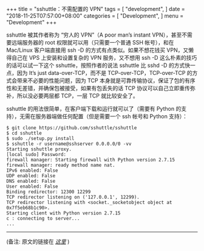 
+++
title = "sshuttle：不需配置的 VPN"
tags = [
    "development",
]
date = "2018-11-25T07:57:00+08:00"
categories = [
    "Development",
]
menu = "Development"
+++

sshuttle 被其作者称为 “穷人的 VPN”（A poor man’s instant VPN），甚至不需要远端服务器的 root 权限就可以用（只需要一个普通 SSH 帐号），和在 Mac/Linux 客户端直接用 ssh -D 的方式有点类似。如果不想花钱买 VPN，又懒得自己在 VPS 上安装和设置复杂的 VPN 服务，又不想用 ssh -D 这么朴素的技巧的话可以试一下这个 sshuttle，按照作者的说法 sshuttle 比 sshd -D 的方式快一点，因为 It’s just data-over-TCP，而不是 TCP-over-TCP，TCP-over-TCP 的方式会带来不必要的性能问题，因为 TCP 本身就是可靠传输协议，保证了包的有序性和无差错，并确保包被接受，如果有包丢失的话 TCP 协议可以自己立即重传弥补，所以没必要两层都 TCP，一层 TCP 就比较安全了。

sshuttle 的用法很简单，在客户端下载和运行就可以了（需要有 Python 的支持），无需在服务器端做任何配置（但是需要一个 ssh 帐号和 Python 支持）：
```
$ git clone https://github.com/sshuttle/sshuttle
$ cd sshuttle
$ sudo ./setup.py install
$ sshuttle -r username@sshserver 0.0.0.0/0 -vv
Starting sshuttle proxy.
[local sudo] Password: 
firewall manager: Starting firewall with Python version 2.7.15
firewall manager: ready method name nat.
IPv6 enabled: False
UDP enabled: False
DNS enabled: False
User enabled: False
Binding redirector: 12300 12299
TCP redirector listening on ('127.0.0.1', 12299).
TCP redirector listening with <socket._socketobject object at 0x7f5eb68b1c90>.
Starting client with Python version 2.7.15
c : connecting to server...
...
```

<!--more-->

------------------

(备注: 原文的链接在 [*这里*](https://www.vpsee.com/2011/05/sshuttle-a-simple-instant-vpn/ 'sshuttle as vpn') )